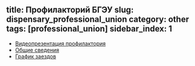 title: Профилакторий БГЭУ 
slug: dispensary_professional_union
category: other
tags: [professional_union]
sidebar_index: 1
---

* [Видеопрезентация профилактория](http://youtu.be/QZX8ORFLBhQ) 
* [Общие сведения](/fm/files/profilak_info.doc) 
* [График заездов](/fm/files/profilak_grafic.doc)




      
 

